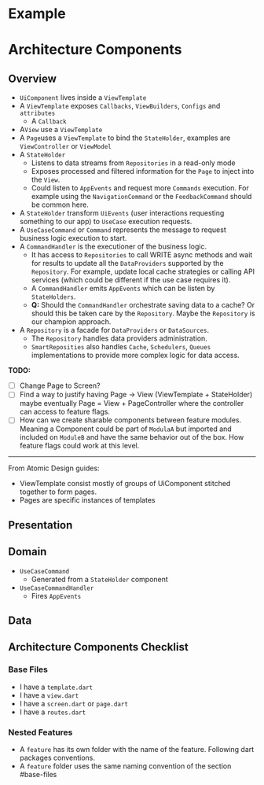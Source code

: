 # Example

# Architecture Components

## Overview

- `UiComponent` lives inside a `ViewTemplate`
- A `ViewTemplate` exposes `Callbacks`, `ViewBuilders`, `Configs` and `attributes`
    - A `Callback`
- A`View` use a `ViewTemplate`
- A `Page`uses a `ViewTemplate` to bind the `StateHolder`, examples are `ViewController` or `ViewModel`
- A `StateHolder` 
  - Listens to data streams from `Repositories` in a read-only mode
  - Exposes processed and filtered information for the `Page` to inject into the `View`.
  - Could listen to `AppEvents` and request more `Commands` execution. For example using the `NavigationCommand` or the `FeedbackCommand` should be common here.
- A `StateHolder` transform `UiEvents` (user interactions requesting something to our app) to `UseCase` execution requests.
- A `UseCaseCommand` or `Command` represents the message to request business logic execution to start. 
- A `CommandHandler` is the executioner of the business logic. 
  - It has access to `Repositories` to call WRITE async methods and wait for results to update all
  the `DataProviders` supported by the `Repository`. For example, update local cache strategies or calling API services (which could be different if the use case requires it).
  - A `CommandHandler` emits `AppEvents` which can be listen by `StateHolders`.
  - **Q:** Should the `CommandHandler` orchestrate saving data to a cache? Or should this be taken care by the `Repository`. Maybe the `Repository` is our champion approach.
- A `Repository` is a facade for `DataProviders` or `DataSources`. 
  - The `Repository` handles data providers administration.
  - `SmartReposities` also handles `Cache`, `Schedulers`, `Queues` implementations to provide more complex logic for data access.

**TODO:**

- [ ] Change Page to Screen?
- [ ] Find a way to justify having Page -> View (ViewTemplate + StateHolder) maybe eventually Page = View + PageController where the controller can access to feature flags. 
- [ ] How can we create sharable components between feature modules. Meaning a Component could be part of `ModulaA` but imported and included on `ModuleB` and have the same behavior out of the box. How feature flags could work at this level.

---
From Atomic Design guides:
- ViewTemplate consist mostly of groups of UiComponent stitched together to form pages. 
- Pages are specific instances of templates

## Presentation


## Domain

- `UseCaseCommand`
    - Generated from a `StateHolder` component
- `UseCaseCommandHandler`
    - Fires `AppEvents`

## Data

## Architecture Components Checklist

### Base Files

- I have a `template.dart`
- I have a `view.dart`
- I have a `screen.dart` or `page.dart`
- I have a `routes.dart`

### Nested Features

- A `feature` has its own folder with the name of the feature. Following dart packages conventions.
- A `feature` folder uses the same naming convention of the section #base-files
